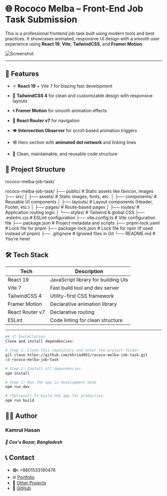 # 🌐 Rococo Melba – Front-End Job Task Submission

This is a professional frontend job task built using modern tools and best practices. It showcases animated, responsive UI design with a smooth user experience using **React 19**, **Vite**, **TailwindCSS**, and **Framer Motion**.

![Screenshot](https://github.com/khriad991/rococo-melba-job-task/assets/preview-image.png) <!-- Replace with real image if available -->

---

[//]: # (## 🚀 Live Demo)

[//]: # ()
[//]: # (Coming soon! You can deploy this app with:)

[//]: # ()
[//]: # (- [Vercel]&#40;https://vercel.com/&#41;)

[//]: # (- [Netlify]&#40;https://netlify.com/&#41;)

[//]: # (- `npm run build` → upload `/dist` folder)

[//]: # ()
[//]: # (---)

## 🧠 Features

- ⚛️ **React 19** + Vite 7 for blazing fast development
- 🎨 **TailwindCSS 4** for clean and customizable design with responsive layouts
- 🌀 **Framer Motion** for smooth animation effects
- 🧭 **React Router v7** for navigation
- 👁 **Intersection Observer** for scroll-based animation triggers
- 🕸️ Hero section with **animated dot network** and linking lines
- 🧼 Clean, maintainable, and reusable code structure

  [//]: # (- 🧠 **Redux Toolkit** for state management)

## 📁 Project Structure
rococo-melba-job-task/

rococo-melba-job-task/
├── public/               # Static assets like favicon, images
├── src/
│   ├── assets/           # Static images, fonts, etc.
│   ├── components/       # Reusable UI components
│   ├── layouts/          # Layout components (Header, Footer, etc.)
│   ├── pages/            # Route-based pages
│   ├── routes/           # Application routing logic
│   └── styles/           # Tailwind & global CSS
├── .eslintrc.cjs         # ESLint configuration
├── vite.config.ts        # Vite configuration file
├── package.json          # Project metadata and scripts
├── pnpm-lock.yaml        # Lock file for pnpm
├── package-lock.json     # Lock file for npm (if used instead of pnpm)
├── .gitignore            # Ignored files in Git
└── README.md             # You're here!

## 🛠 Tech Stack

| Tech              | Description                            |
|-------------------|----------------------------------------|
| React 19          | JavaScript library for building UIs    |
| Vite 7            | Fast build tool and dev server         |
| TailwindCSS 4     | Utility-first CSS framework            |
| Framer Motion     | Declarative animation library          |
| React Router v7   | Declarative routing                    |
| ESLint            | Code linting for clean structure       |

[//]: # (| Redux Toolkit     | Global state management                |)
---

```bash 
## 📦 Installation
Clone and install dependencies:

# Step 1: Clone this repository and enter the project folder
git clone https://github.com/khriad991/rococo-melba-job-task.git
cd rococo-melba-job-task

# Step 2: Install all dependencies
npm install

# Step 3: Run the app in development mode
npm run dev

# (Optional) To build the app for production
npm run build
```

## 🧑‍💻 Author
### Kamrul Hasan
##### 📍 Cox's Bazar, Bangladesh

## 📞 Contact
- 🟢📞 +8801533190476
- 🌐 [Portfolio](https://khdev.vercel.app)
- 📂 [Other Projects](https://khdev.vercel.app/portfolio)
- 💼 [GitHub](https://github.com/khriad991)

[//]: # (- 🚀 [Live Demo]&#40;https://rococo-melba-7a7746.netlify.app/home&#41;)


